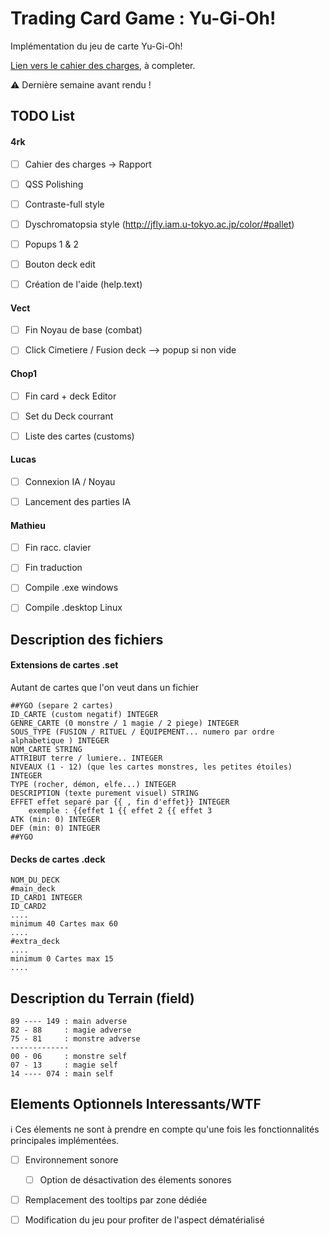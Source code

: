 # Trading Card Game : Yu-Gi-Oh!

Implémentation du jeu de carte Yu-Gi-Oh!

[Lien vers le cahier des charges](https://docs.google.com/document/d/1OeF_gmBVjo56tAUFRijaNlVDgjEvVVLkMJVCUVTZqDc/edit?usp=sharing), à completer.

:warning: Dernière semaine avant rendu !


## TODO List

#### 4rk

 - [ ] Cahier des charges -> Rapport
 - [ ] QSS Polishing
 - [ ] Contraste-full style
 - [ ] Dyschromatopsia style (http://jfly.iam.u-tokyo.ac.jp/color/#pallet)
 - [ ] Popups 1 & 2
 - [ ] Bouton deck edit
 - [ ] Création de l'aide (help.text)


#### Vect

 - [ ] Fin Noyau de base (combat)
 - [ ] Click Cimetiere / Fusion deck --> popup si non vide


#### Chop1

 - [ ] Fin card + deck Editor
 - [ ] Set du Deck courrant
 - [ ] Liste des cartes (customs)


#### Lucas

 - [ ] Connexion IA / Noyau
 - [ ] Lancement des parties IA


#### Mathieu

 - [ ] Fin racc. clavier
 - [ ] Fin traduction
 - [ ] Compile .exe windows
 - [ ] Compile .desktop Linux


## Description des fichiers 

#### Extensions de cartes .set 

Autant de cartes que l'on veut dans un fichier

```
##YGO (separe 2 cartes)
ID_CARTE (custom negatif) INTEGER
GENRE_CARTE (0 monstre / 1 magie / 2 piege) INTEGER
SOUS_TYPE (FUSION / RITUEL / EQUIPEMENT... numero par ordre alphabetique ) INTEGER
NOM_CARTE STRING
ATTRIBUT terre / lumiere.. INTEGER
NIVEAUX (1 - 12) (que les cartes monstres, les petites étoiles) INTEGER
TYPE (rocher, démon, elfe...) INTEGER
DESCRIPTION (texte purement visuel) STRING
EFFET effet separé par {{ , fin d'effet}} INTEGER
    exemple : {{effet 1 {{ effet 2 {{ effet 3 
ATK (min: 0) INTEGER
DEF (min: 0) INTEGER
##YGO
```

#### Decks de cartes .deck

```
NOM_DU_DECK
#main_deck
ID_CARD1 INTEGER
ID_CARD2
....
minimum 40 Cartes max 60
....
#extra_deck
....
minimum 0 Cartes max 15
....
```

## Description du Terrain (field)

```
89 ---- 149 : main adverse
82 - 88     : magie adverse
75 - 81     : monstre adverse
-------------
00 - 06     : monstre self
07 - 13     : magie self
14 ---- 074 : main self
```


## Elements Optionnels Interessants/WTF

:information_source: Ces élements ne sont à prendre en compte qu'une fois les fonctionnalités principales implémentées.

 - [ ] Environnement sonore
    - [ ] Option de désactivation des élements sonores
 - [ ] Remplacement des tooltips par zone dédiée
 - [ ] Modification du jeu pour profiter de l'aspect dématérialisé
 
 

